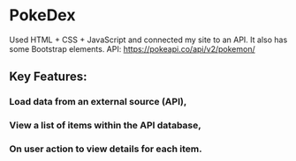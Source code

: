 # PokeDex
Used HTML + CSS + JavaScript and connected my site to an API. It also has some Bootstrap elements.
API: https://pokeapi.co/api/v2/pokemon/

## Key Features:
### Load data from an external source (API),
### View a list of items within the API database,
### On user action to view details for each item.
